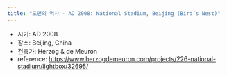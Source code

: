 ```yaml
---
title: "도면의 역사 - AD 2008: National Stadium, Beijing (Bird’s Nest)"
---
```


- 시기: AD 2008
- 장소: Beijing, China
- 건축가: Herzog & de Meuron
- reference: <https://www.herzogdemeuron.com/projects/226-national-stadium/lightbox/32695/>
